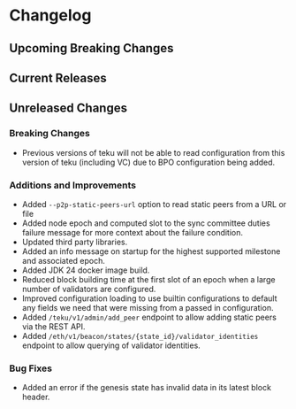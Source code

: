 # Changelog

## Upcoming Breaking Changes

## Current Releases

## Unreleased Changes

### Breaking Changes
- Previous versions of teku will not be able to read configuration from this version of teku (including VC) due to BPO configuration being added.

### Additions and Improvements

- Added `--p2p-static-peers-url` option to read static peers from a URL or file
- Added node epoch and computed slot to the sync committee duties failure message for more context about the failure condition.
- Updated third party libraries.
- Added an info message on startup for the highest supported milestone and associated epoch.
- Added JDK 24 docker image build.
- Reduced block building time at the first slot of an epoch when a large number of validators are configured.
- Improved configuration loading to use builtin configurations to default any fields we need that were missing from a passed in configuration.
- Added `/teku/v1/admin/add_peer` endpoint to allow adding static peers via the REST API.
- Added `/eth/v1/beacon/states/{state_id}/validator_identities` endpoint to allow querying of validator identities.

### Bug Fixes
 - Added an error if the genesis state has invalid data in its latest block header.